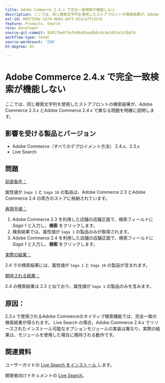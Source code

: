 ```yaml
---
title: Adobe Commerce 2.4.x で完全一致検索が機能しない
description: ここでは、同じ検索文字列を使用したストアフロントの検索結果が、Adobe Commerce 2.3.x とAdobe Commerce 2.4.x で異なる問題を明確に説明します。
exl-id: 0867558e-1d74-4b83-abf3-651ca7fc32cb
feature: Products, Search
role: Developer
source-git-commit: 958179e0f3efe08e65ea8b0c4c4e1015e3c5bb76
workflow-type: tm+mt
source-wordcount: '258'
ht-degree: 0%

---
```


# Adobe Commerce 2.4.x で完全一致検索が機能しない

ここでは、同じ検索文字列を使用したストアフロントの検索結果が、Adobe Commerce 2.3.x とAdobe Commerce 2.4.x で異なる問題を明確に説明します。

## 影響を受ける製品とバージョン

- Adobe Commerce（すべてのデプロイメント方法） 2.4.x、2.3.x
- Live Search

## 問題

<u> 前提条件：</u>

属性値が `Saga 1` と `Saga 16` の製品は、Adobe Commerce 2.3 とAdobe Commerce 2.4 の両方のストアに格納されています。

<u> 再現手順：</u>

1. Adobe Commerce 2.3 を利用した店舗の店舗正面で、検索フィールドに *Saga 1* と入力し、**検索** をクリックします。
1. 検索結果では、属性値が `Saga 1` の製品のみが取得されます。
1. Adobe Commerce 2.4 を利用した店舗の店舗正面で、検索フィールドに *Saga 1* と入力し、**検索** をクリックします。

<u> 実際の結果：</u>

2.4 での検索結果には、属性値が `Saga 1` と `Saga 16` の製品が含まれます。

<u> 期待される結果：</u>

2.4 の検索結果は 2.3 と似ており、属性値が `Saga 1` の製品のみを含みます。

## 原因：

2.3.x で使用されるAdobe Commerceのネイティブ検索機能では、完全一致の検索結果が得られます。 Live Search の場合、Adobe Commerce 2.4.x でリリースされたインストール可能なオプションモジュールの実装は異なり、実際の結果は、モジュールを使用した場合に期待される動作です。

## 関連資料

ユーザーガイドの [Live Search をインストール ](https://experienceleague.adobe.com/docs/commerce-merchant-services/live-search/onboard/install.html) します。

開発者向けドキュメントの [Live Search](https://devdocs.magento.com/live-search/overview.html?itm_source=devdocs&amp;itm_medium=search_page&amp;itm_campaign=federated_search&amp;itm_term=Live%20Search)。
